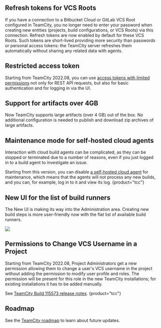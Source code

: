 [//]: # (title: What's New in TeamCity 2022.08)
[//]: # (auxiliary-id: What's New in TeamCity 2022.08)

## Refresh tokens for VCS Roots

If you have a connection to a Bitbucket Cloud or GitLab VCS Root configured in TeamCity, you no longer need to enter your password when creating new entities
(projects, build configurations, or VCS Roots) via this connection.
Refresh tokens are now enabled by default for these VCS Roots. Such tokens are short-lived providing more security than passwords or personal access tokens:
the TeamCity server refreshes them automatically without sharing any related data with agents.

## Restricted access token

Starting from TeamCity 2022.08, you can use [access tokens with limited permissions](configuring-your-user-profile.md#token-scope) not only for REST API requests, but also for basic authentication and for logging in via the UI.

## Support for artifacts over 4GB

Now TeamCity supports large artifacts (over 4 GB) out of the box. No additional configuration is needed to publish and download zip archives of large artifacts.

##  Maintenance mode for self-hosted cloud agents

Interaction with cloud build agents can be complicated, as they can be stopped or terminated due to a number of reasons,
even if you just logged in to a build agent to investigate an issue.

Starting from this version, you can disable [a self-hosted cloud agent](teamcity-cloud-subscription-and-licensing.md#cloud-self-hosted-agents) for maintenance, which means
that the agents will not process any new builds, and you can, for example, log in to it and view its log.
{product="tcc"}

## New UI for the list of build runners

The New UI is making its way into the Administration area. Creating new build steps is more user-friendly now with the flat list of available build runners.

<img src="flat-list-build-runners.png" />


## Permissions to Change VCS Username in a Project

Starting from TeamCity 2022.08, Project Administrators get a new permission allowing them to change a user's VCS username in the project without adding the permission to modify user profile and roles.
The permission will be present for this role in the new TeamCity installations; for existing installations it has to be added manually.

See [TeamCity Build 115573 release notes](teamcity-release-notes-build-115573.md).
{product="tcc"}

## Roadmap

See the [TeamCity roadmap](https://www.jetbrains.com/teamcity/roadmap/#teamcity-roadmap) to learn about future updates.